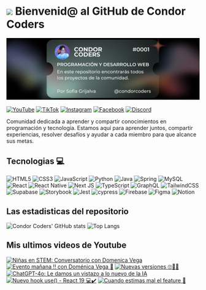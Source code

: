 # <img src="https://media.giphy.com/media/lGhBlBMIN2XsEteTN3/giphy.gif" width="100"/> Bienvenid@ al GitHub de Condor Coders

![Banner de Condor Coders](banner-github-condor-coders.png)

[![YouTube](https://img.shields.io/badge/YouTube-%23FF0000.svg?style=for-the-badge&logo=YouTube&logoColor=white)](https://www.youtube.com/@condorcoders)
[![TikTok](https://img.shields.io/badge/TikTok-%23000000.svg?style=for-the-badge&logo=TikTok&logoColor=white)](https://www.tiktok.com/@condorcoders)
[![Instagram](https://img.shields.io/badge/Instagram-%23E4405F.svg?style=for-the-badge&logo=Instagram&logoColor=white)](https://www.instagram.com/condorcoders/)
[![Facebook](https://img.shields.io/badge/Facebook-%231877F2.svg?style=for-the-badge&logo=Facebook&logoColor=white)](https://www.facebook.com/condorcoders/)
[![Discord](https://img.shields.io/badge/Discord-%235865F2.svg?style=for-the-badge&logo=discord&logoColor=white)](https://discord.gg/ah7zYsBU)

Comunidad dedicada a aprender y compartir conocimientos en programación y tecnología. Estamos aquí para aprender juntos, compartir experiencias, resolver desafíos y ayudar a cada miembro para que alcance sus metas.

## Tecnologias 💻
![HTML5](https://img.shields.io/badge/html5-%23E34F26.svg?style=for-the-badge&logo=html5&logoColor=white)
![CSS3](https://img.shields.io/badge/css3-%231572B6.svg?style=for-the-badge&logo=css3&logoColor=white)
![JavaScript](https://img.shields.io/badge/javascript-%23323330.svg?style=for-the-badge&logo=javascript&logoColor=%23F7DF1E)
![Python](https://img.shields.io/badge/python-3670A0?style=for-the-badge&logo=python&logoColor=ffdd54)
![Java](https://img.shields.io/badge/java-%23ED8B00.svg?style=for-the-badge&logo=openjdk&logoColor=white)
![Spring](https://img.shields.io/badge/spring-%236DB33F.svg?style=for-the-badge&logo=spring&logoColor=white)
![MySQL](https://img.shields.io/badge/mysql-%2300f.svg?style=for-the-badge&logo=mysql&logoColor=white)
<br/>
![React](https://img.shields.io/badge/react-%2320232a.svg?style=for-the-badge&logo=react&logoColor=%2361DAFB)
![React Native](https://img.shields.io/badge/react_native-%2320232a.svg?style=for-the-badge&logo=react&logoColor=%2361DAFB)
![Next JS](https://img.shields.io/badge/Next-black?style=for-the-badge&logo=next.js&logoColor=white)
![TypeScript](https://img.shields.io/badge/typescript-%23007ACC.svg?style=for-the-badge&logo=typescript&logoColor=white)
![GraphQL](https://img.shields.io/badge/-GraphQL-E10098?style=for-the-badge&logo=graphql&logoColor=white)
![TailwindCSS](https://img.shields.io/badge/tailwindcss-%2338B2AC.svg?style=for-the-badge&logo=tailwind-css&logoColor=white)
<br/>
![Supabase](https://img.shields.io/badge/Supabase-3ECF8E?style=for-the-badge&logo=supabase&logoColor=white)
![Storybook](https://img.shields.io/badge/-Storybook-FF4785?style=for-the-badge&logo=storybook&logoColor=white)
![Jest](https://img.shields.io/badge/-jest-%23C21325?style=for-the-badge&logo=jest&logoColor=white)
![cypress](https://img.shields.io/badge/-cypress-%23E5E5E5?style=for-the-badge&logo=cypress&logoColor=058a5e)
![Firebase](https://img.shields.io/badge/Firebase-039BE5?style=for-the-badge&logo=Firebase&logoColor=white)
![Figma](https://img.shields.io/badge/figma-%23F24E1E.svg?style=for-the-badge&logo=figma&logoColor=white)
![Notion](https://img.shields.io/badge/Notion-%23000000.svg?style=for-the-badge&logo=notion&logoColor=white)

## Las estadisticas del repositorio
![Condor Coders' GitHub stats](https://github-readme-stats.vercel.app/api?username=condorcoders&show_icons=true&theme=dark) ![Top Langs](https://github-readme-stats.vercel.app/api/top-langs/?username=condorcoders&layout=compact&theme=dark)

## Mis ultimos videos de Youtube
<!-- BEGIN YOUTUBE-CARDS -->
[![Niñas en STEM: Conversatorio con Domenica Vega](https://ytcards.demolab.com/?id=n-NTtQEeYNk&title=Ni%C3%B1as+en+STEM%3A+Conversatorio+con+Domenica+Vega&lang=en&timestamp=1716718764&background_color=%230d1117&title_color=%23ffffff&stats_color=%23dedede&max_title_lines=1&width=250&border_radius=5 "Niñas en STEM: Conversatorio con Domenica Vega")](https://www.youtube.com/watch?v=n-NTtQEeYNk)
[![Evento mañana ‼️ con Doménica Vega 💜](https://ytcards.demolab.com/?id=YlAz3Gk7L0I&title=Evento+ma%C3%B1ana+%E2%80%BC%EF%B8%8F+con+Dom%C3%A9nica+Vega+%F0%9F%92%9C&lang=en&timestamp=1716572562&background_color=%230d1117&title_color=%23ffffff&stats_color=%23dedede&max_title_lines=1&width=250&border_radius=5 "Evento mañana ‼️ con Doménica Vega 💜")](https://www.youtube.com/watch?v=YlAz3Gk7L0I)
[![Nuevas versiones 🙄😮‍💨](https://ytcards.demolab.com/?id=dIrMDIaTqcg&title=Nuevas+versiones+%F0%9F%99%84%F0%9F%98%AE%E2%80%8D%F0%9F%92%A8&lang=en&timestamp=1716500160&background_color=%230d1117&title_color=%23ffffff&stats_color=%23dedede&max_title_lines=1&width=250&border_radius=5 "Nuevas versiones 🙄😮‍💨")](https://www.youtube.com/watch?v=dIrMDIaTqcg)
[![ChatGPT-4o: Le damos un vistazo a lo nuevo de la IA](https://ytcards.demolab.com/?id=dsW9jOvqv3c&title=ChatGPT-4o%3A+Le+damos+un+vistazo+a+lo+nuevo+de+la+IA&lang=en&timestamp=1716117299&background_color=%230d1117&title_color=%23ffffff&stats_color=%23dedede&max_title_lines=1&width=250&border_radius=5 "ChatGPT-4o: Le damos un vistazo a lo nuevo de la IA")](https://www.youtube.com/watch?v=dsW9jOvqv3c)
[![Nuevo hook use() - React 19 💻✔️](https://ytcards.demolab.com/?id=NYQ68tVgOPI&title=Nuevo+hook+use%28%29+-+React+19+%F0%9F%92%BB%E2%9C%94%EF%B8%8F&lang=en&timestamp=1715965224&background_color=%230d1117&title_color=%23ffffff&stats_color=%23dedede&max_title_lines=1&width=250&border_radius=5 "Nuevo hook use() - React 19 💻✔️")](https://www.youtube.com/watch?v=NYQ68tVgOPI)
[![Cuando estimas mal el feature 🥲](https://ytcards.demolab.com/?id=f8yDSRc1l4Q&title=Cuando+estimas+mal+el+feature+%F0%9F%A5%B2&lang=en&timestamp=1715878831&background_color=%230d1117&title_color=%23ffffff&stats_color=%23dedede&max_title_lines=1&width=250&border_radius=5 "Cuando estimas mal el feature 🥲")](https://www.youtube.com/watch?v=f8yDSRc1l4Q)
<!-- END YOUTUBE-CARDS -->
